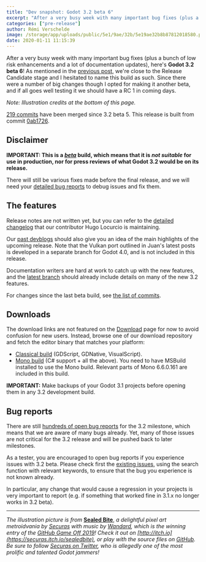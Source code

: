 ```yaml
---
title: "Dev snapshot: Godot 3.2 beta 6"
excerpt: "After a very busy week with many important bug fixes (plus a bunch of low risk enhancements and a lot of documentation updates), here's Godot 3.2 beta 6! As mentioned in the previous post, we're close to the Release Candidate stage and I hesitated to name this build as such. Since there were a number of big changes though I opted for making it another beta, and if all goes well testing it we should have a RC 1 in coming days."
categories: ["pre-release"]
author: Rémi Verschelde
image: /storage/app/uploads/public/5e1/9ae/32b/5e19ae32b8b87812018580.png
date: 2020-01-11 11:15:39
---
```


After a very busy week with many important bug fixes (plus a bunch of low risk enhancements and a lot of documentation updates), here's **Godot 3.2 beta 6**! As mentioned in the [previous post](/article/dev-snapshot-godot-3-2-beta-5), we're close to the Release Candidate stage and I hesitated to name this build as such. Since there were a number of big changes though I opted for making it another beta, and if all goes well testing it we should have a RC 1 in coming days.

*Note: Illustration credits at the bottom of this page.*

[219 commits](https://github.com/godotengine/godot/compare/399e53e8c328f47bc116b743cd19c66c83e1122b...0ab1726b43dbe81c96d208a41a582435b76fd058) have been merged since 3.2 beta 5. This release is built from commit [0ab1726](https://github.com/godotengine/godot/commit/0ab1726b43dbe81c96d208a41a582435b76fd058).

## Disclaimer

**IMPORTANT: This is a *[beta](https://en.wikipedia.org/wiki/Software_release_life_cycle#Beta)* build, which means that it is *not suitable* for use in production, nor for press reviews of what Godot 3.2 would be on its release.**

There will still be various fixes made before the final release, and we will need your [detailed bug reports](https://github.com/godotengine/godot/issues) to debug issues and fix them.

## The features

Release notes are not written yet, but you can refer to the [detailed changelog](https://gist.github.com/Calinou/49aefe52ce8f67ffa3f743932123d14f) that our contributor Hugo Locurcio is maintaining.

Our [past devblogs](https://godotengine.org/devblog) should also give you an idea of the main highlights of the upcoming release. Note that the Vulkan port outlined in Juan's latest posts is developed in a separate branch for Godot 4.0, and is not included in this release.

Documentation writers are hard at work to catch up with the new features, and the [latest branch](https://docs.godotengine.org/en/latest/) should already include details on many of the new 3.2 features.

For changes since the last beta build, see [the list of commits](https://github.com/godotengine/godot/compare/399e53e8c328f47bc116b743cd19c66c83e1122b...0ab1726b43dbe81c96d208a41a582435b76fd058).

## Downloads

The download links are not featured on the [Download](/download) page for now to avoid confusion for new users. Instead, browse one of our download repository and fetch the editor binary that matches your platform:

- [Classical build](https://downloads.tuxfamily.org/godotengine/3.2/beta6/) (GDScript, GDNative, VisualScript).
- [Mono build](https://downloads.tuxfamily.org/godotengine/3.2/beta6/mono) (C# support + all the above). You need to have MSBuild installed to use the Mono build. Relevant parts of Mono 6.6.0.161 are included in this build.

**IMPORTANT:** Make backups of your Godot 3.1 projects before opening them in any 3.2 development build.

## Bug reports

There are still [hundreds of open bug reports](https://github.com/godotengine/godot/issues?utf8=%E2%9C%93&q=is%3Aopen+is%3Aissue+milestone%3A3.2+label%3Abug+) for the 3.2 milestone, which means that we are aware of many bugs already. Yet, many of those issues are not critical for the 3.2 release and will be pushed back to later milestones.

As a tester, you are encouraged to open bug reports if you experience issues with 3.2 beta. Please check first the [existing issues](https://github.com/godotengine/godot/issues), using the search function with relevant keywords, to ensure that the bug you experience is not known already.

In particular, any change that would cause a regression in your projects is very important to report (e.g. if something that worked fine in 3.1.x no longer works in 3.2 beta).

-----

*The illustration picture is from* [**Sealed Bite**](https://securas.itch.io/sealedbite), *a delightful pixel art metroidvania by [Securas](https://twitter.com/Securas2010) with music by [Wandard](https://soundcloud.com/fabienmerten), which is the winning entry of the [GitHub Game Off 2019](https://itch.io/jam/game-off-2019)! Check it out on [http://itch.io](https://securas.itch.io/sealedbite), or play with the source files on [GitHub](https://github.com/securas/SealedBite). Be sure to follow [Securas on Twitter](https://twitter.com/Securas2010), who is allegedly one of the most prolific and talented Godot jammers!*